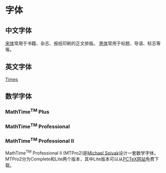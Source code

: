 # 字体 #

## 中文字体 ##
[宋体](http://zh.wikipedia.org/zh-cn/宋体)常用于书籍、杂志、报纸印刷的正文排版。
[黑体](http://zh.wikipedia.org/zh-cn/黑体)常用于标题、导语、标志等等。

## 英文字体 ##
[Times](http://http://en.wikipedia.org/wiki/Times_Roman)

## 数学字体 ##

### MathTime<sup>TM</sup> Plus ###
### MathTime<sup>TM</sup> Professional ###

### MathTime<sup>TM</sup> Professional II ###
MathTime<sup>TM</sup> Professional II (MTPro2)是[Michael Spivak](http://www.pctex.com/MSpivak.html)设计一套数学字体。MTPro2分为Complete和Lite两个版本，其中Lite版本可以从[PCTeX网站](http://www.pctex.com/mtpro2.html)免费下载。